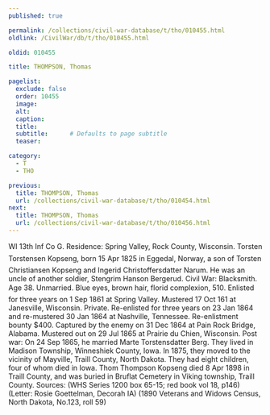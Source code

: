 ```yaml
---
published: true

permalink: /collections/civil-war-database/t/tho/010455.html
oldlink: /CivilWar/db/t/tho/010455.html

oldid: 010455

title: THOMPSON, Thomas

pagelist:
  exclude: false
  order: 10455
  image: 
  alt:
  caption:
  title:
  subtitle:      # Defaults to page subtitle
  teaser:

category: 
  - T 
  - THO

previous:
  title: THOMPSON, Thomas
  url: /collections/civil-war-database/t/tho/010454.html  
next:
  title: THOMPSON, Thomas
  url: /collections/civil-war-database/t/tho/010456.html   
---
```

WI 13th Inf Co G. Residence: Spring Valley, Rock County, Wisconsin. &#147;Torsten Torstensen Kopseng&#148;, born 15 Apr 1825 in Eggedal, Norway, a son of Torsten Christiansen Kopseng and Ingerid Christoffersdatter Narum. He was an uncle of another soldier, Stengrim Hanson Bergerud. Civil War: Blacksmith. Age 38. Unmarried. Blue eyes, brown hair, florid complexion, 5&#146;10&#148;. Enlisted for three years on 1 Sep 1861 at Spring Valley. Mustered 17 Oct 161 at Janesville, Wisconsin. Private. Re-enlisted for three years on 23 Jan 1864 and re-mustered 30 Jan 1864 at Nashville, Tennessee. Re-enlistment bounty $400. Captured by the enemy on 31 Dec 1864 at Pain Rock Bridge, Alabama. Mustered out on 29 Jul 1865 at Prairie du Chien, Wisconsin. Post war: On 24 Sep 1865, he married Marte Torstensdatter Berg. They lived in Madison Township, Winneshiek County, Iowa. In 1875, they moved to the vicinity of Mayville, Traill County, North Dakota. They had eight children, four of whom died in Iowa. Thom Thompson Kopseng died 8 Apr 1898 in Traill County, and was buried in Bruflat Cemetery in Viking township, Traill County. Sources: (WHS Series 1200 box 65-15; red book vol 18, p146) (Letter: Rosie Goettelman, Decorah IA) (1890 Veterans and Widows Census, North Dakota, No.123, roll 59)